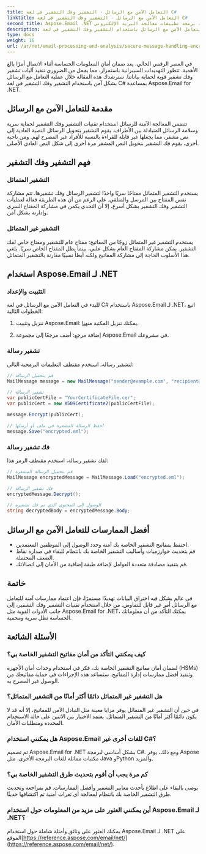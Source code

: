 ```yaml
---
title: التعامل الآمن مع الرسائل - التشفير وفك التشفير في لغة C#
linktitle: التعامل الآمن مع الرسائل - التشفير وفك التشفير في لغة C#
second_title: Aspose.Email .NET واجهة برمجة تطبيقات معالجة البريد الإلكتروني
description: تعرف على كيفية تنفيذ التعامل الآمن مع الرسائل باستخدام التشفير وفك التشفير في لغة C# باستخدام Aspose.Email لـ .NET. حماية البيانات الحساسة بشكل فعال.
type: docs
weight: 16
url: /ar/net/email-processing-and-analysis/secure-message-handling-encryption-and-decryption-in-csharp/
---
```


في العصر الرقمي الحالي، يعد ضمان أمان المعلومات الحساسة أثناء الاتصال أمرًا بالغ الأهمية. تتطور التهديدات السيبرانية باستمرار، مما يجعل من الضروري تنفيذ آليات تشفير وفك تشفير قوية لحماية بياناتنا. سترشدك هذه المقالة خلال عملية التعامل مع الرسائل بشكل آمن باستخدام التشفير وفك التشفير في لغة C# بمساعدة Aspose.Email for .NET.

## مقدمة للتعامل الآمن مع الرسائل

تتضمن المعالجة الآمنة للرسائل استخدام تقنيات التشفير وفك التشفير لحماية سرية وسلامة الرسائل المتبادلة بين الأطراف. يقوم التشفير بتحويل الرسائل النصية العادية إلى نص مشفر، مما يجعلها غير قابلة للقراءة بالنسبة للأفراد غير المصرح لهم. ومن ناحية أخرى، يقوم فك التشفير بتحويل النص المشفر مرة أخرى إلى شكل النص العادي الأصلي.

## فهم التشفير وفك التشفير

### التشفير المتماثل

يستخدم التشفير المتماثل مفتاحًا سريًا واحدًا لتشفير الرسائل وفك تشفيرها. تتم مشاركة نفس المفتاح بين المرسل والمتلقي. على الرغم من أن هذه الطريقة فعالة لعمليات التشفير وفك التشفير بشكل أسرع، إلا أن التحدي يكمن في مشاركة المفتاح السري وإدارته بشكل آمن.

### التشفير غير المتماثل

يستخدم التشفير غير المتماثل زوجًا من المفاتيح: مفتاح عام للتشفير ومفتاح خاص لفك التشفير. يمكن مشاركة المفتاح العام بشكل علني، بينما يظل المفتاح الخاص سريًا. يلغي هذا الأسلوب الحاجة إلى مشاركة المفاتيح ولكنه أبطأ نسبيًا مقارنة بالتشفير المتماثل.

## استخدام Aspose.Email لـ .NET

### التثبيت والإعداد

للبدء في التعامل الآمن مع الرسائل في لغة C# باستخدام Aspose.Email لـ .NET، اتبع الخطوات التالية:

1.  تنزيل وتثبيت Aspose.Email: يمكنك تنزيل المكتبة من[هنا](https://releases.aspose.com/email/net).

2. إضافة مرجع: أضف مرجعًا إلى مجموعة Aspose.Email في مشروعك.

### تشفير رسالة

لتشفير رسالة، استخدم مقتطف التعليمات البرمجية التالي:

```csharp
// قم بتحميل الرسالة
MailMessage message = new MailMessage("sender@example.com", "recipient@example.com", "Subject", "Message body");

// تشفير الرسالة
var publicCertFile = "YourCertificateFile.cer";
var publicCert = new X509Certificate2(publicCertFile);

message.Encrypt(publicCert);

// احفظ الرسالة المشفرة في ملف أو أرسلها
message.Save("encrypted.eml");
```

### فك تشفير رسالة

لفك تشفير رسالة، استخدم مقتطف الرمز هذا:

```csharp
// قم بتحميل الرسالة المشفرة
MailMessage encryptedMessage = MailMessage.Load("encrypted.eml");

// فك تشفير الرسالة
encryptedMessage.Decrypt();

// الوصول إلى المحتوى الذي تم فك تشفيره
string decryptedBody = encryptedMessage.Body;
```

## أفضل الممارسات للتعامل الآمن مع الرسائل

- احتفظ بمفاتيح التشفير الخاصة بك آمنة وحدد الوصول إلى الموظفين المعتمدين.
- قم بتحديث خوارزميات وأساليب التشفير الخاصة بك بانتظام للبقاء في صدارة نقاط الضعف المحتملة.
- قم بتنفيذ مصادقة متعددة العوامل لإضافة طبقة إضافية من الأمان إلى اتصالاتك.

## خاتمة

في عالم يشكل فيه اختراق البيانات تهديدًا مستمرًا، فإن اعتماد ممارسات آمنة للتعامل مع الرسائل أمر غير قابل للتفاوض. من خلال استخدام تقنيات التشفير وفك التشفير، إلى جانب الأدوات القوية مثل Aspose.Email for .NET، يمكنك التأكد من أن معلوماتك الحساسة تظل سرية ومحمية.

## الأسئلة الشائعة

### كيف يمكنني التأكد من أمان مفاتيح التشفير الخاصة بي؟

لضمان أمان مفاتيح التشفير الخاصة بك، فكر في استخدام وحدات أمان الأجهزة (HSMs) وتنفيذ أفضل ممارسات إدارة المفاتيح. ستساعد هذه الإجراءات في حماية مفاتيحك من الوصول غير المصرح به.

### هل التشفير غير المتماثل دائمًا أكثر أمانًا من التشفير المتماثل؟

في حين أن التشفير غير المتماثل يوفر مزايا معينة مثل التبادل الآمن للمفاتيح، إلا أنه قد لا يكون دائمًا أكثر أمانًا من التشفير المتماثل. يعتمد الاختيار بين الاثنين على حالة الاستخدام المحددة ومتطلبات الأمان.

### هل يمكنني استخدام Aspose.Email للغات أخرى غير C#؟

تم تصميم Aspose.Email for .NET بشكل أساسي لبرمجة C#. ومع ذلك، يوفر Aspose مكتبات مماثلة للغات البرمجة الأخرى، مثل Java وPython والمزيد.

### كم مرة يجب أن أقوم بتحديث طرق التشفير الخاصة بي؟

يوصى بالبقاء على اطلاع بأحدث معايير التشفير وأفضل الممارسات. قم بمراجعة وتحديث طرق التشفير الخاصة بك بانتظام لمعالجة أي ثغرات أمنية تم اكتشافها حديثًا.

### أين يمكنني العثور على مزيد من المعلومات حول استخدام Aspose.Email لـ .NET؟

 يمكنك العثور على وثائق وأمثلة شاملة حول استخدام Aspose.Email لـ .NET على الموقع[https://reference.aspose.com/email/net/](https://reference.aspose.com/email/net/).
